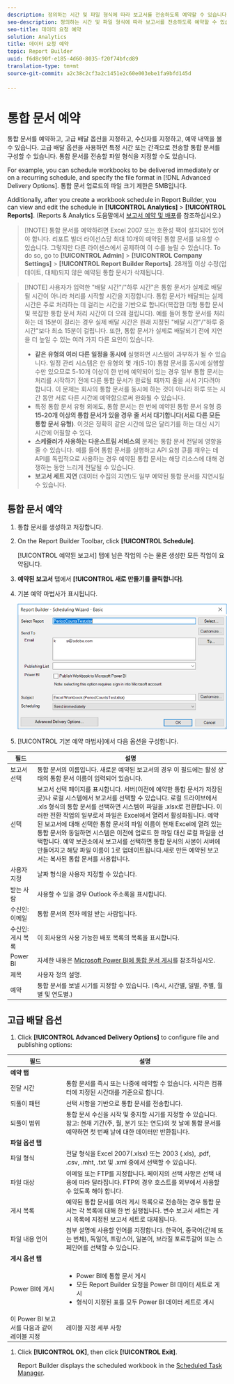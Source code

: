```yaml
---
description: 정의하는 시간 및 파일 형식에 따라 보고서를 전송하도록 예약할 수 있습니다.
seo-description: 정의하는 시간 및 파일 형식에 따라 보고서를 전송하도록 예약할 수 있습니다.
seo-title: 데이터 요청 예약
solution: Analytics
title: 데이터 요청 예약
topic: Report Builder
uuid: f6d8c90f-e185-4d60-8035-f20f74bfcd89
translation-type: tm+mt
source-git-commit: a2c38c2cf3a2c1451e2c60e003ebe1fa9bfd145d

---
```



# 통합 문서 예약

통합 문서를 예약하고, 고급 배달 옵션을 지정하고, 수신자를 지정하고, 예약 내역을 볼 수 있습니다. 고급 배달 옵션을 사용하면 특정 시간 또는 간격으로 전송할 통합 문서를 구성할 수 있습니다. 통합 문서를 전송할 파일 형식을 지정할 수도 있습니다.

For example, you can schedule workbooks to be delivered immediately or on a recurring schedule, and specify the file format in [!DNL Advanced Delivery Options]. 통합 문서 업로드의 파일 크기 제한은 5MB입니다.

Additionally, after you create a workbook schedule in Report Builder, you can view and edit the schedule in **[!UICONTROL Analytics]** &gt; **[!UICONTROL Reports]**. (Reports &amp; Analytics 도움말에서 [보고서 예약 및 배포](/help/analyze/reports-analytics/scheduling.md)를 참조하십시오.)

> [!NOTE] 통합 문서를 예약하려면 Excel 2007 또는 호환성 팩이 설치되어 있어야 합니다. 리포트 빌더 라이선스당 최대 10개의 예약된 통합 문서를 보유할 수 있습니다. 그렇지만 다른 라이센스에서 공제하여 이 수를 늘릴 수 있습니다. To do so, go to **[!UICONTROL Admin]** &gt; **[!UICONTROL Company Settings]** &gt; **[!UICONTROL Report Builder Reports]**. 28개월 이상 수정(업데이트, 대체)되지 않은 예약된 통합 문서가 삭제됩니다.

> [!NOTE] 사용자가 입력한 "배달 시간"/"하루 시간"은 통합 문서가 실제로 배달될 시간이 아니라 처리를 시작할 시간을 지정합니다. 통합 문서가 배달되는 실제 시간은 주로 처리하는 데 걸리는 시간을 기반으로 합니다(복잡한 대형 통합 문서 및 복잡한 통합 문서 처리 시간이 더 오래 걸립니다). 예를 들어 통합 문서를 처리하는 데 15분이 걸리는 경우 실제 배달 시간은 원래 지정된 "배달 시간"/"하루 중 시간"보다 최소 15분이 걸립니다.
>또한, 통합 문서가 실제로 배달되기 전에 지연을 더 높일 수 있는 여러 가지 다른 요인이 있습니다.
>
> * **같은 유형의 여러 다른 일정을 동시에** 실행하면 시스템이 과부하가 될 수 있습니다. 일정 관리 시스템은 한 유형의 몇 개(5-10) 통합 문서를 동시에 실행할 수만 있으므로 5-10개 이상이 한 번에 예약되어 있는 경우 일부 통합 문서는 처리를 시작하기 전에 다른 통합 문서가 완료될 때까지 줄을 서서 기다려야 합니다. 이 문제는 회사의 통합 문서를 동시에 하는 것이 아니라 하루 또는 시간 동안 서로 다른 시간에 예약함으로써 완화될 수 있습니다.
> * 특정 통합 문서 유형 외에도, 통합 문서는 한 번에 예약된 통합 문서 유형 중 **15-20개 이상의 통합 문서가 있을 경우 줄 서서 대기합니다(서로 다른 모든 통합 문서 유형)**. 이것은 정확히 같은 시간에 많은 달리기를 하는 대신 시기 시간에 어필할 수 있다.
> * **스케줄러가 사용하는 다운스트림 서비스의** 문제는 통합 문서 전달에 영향을 줄 수 있습니다. 예를 들어 통합 문서를 실행하고 API 요청 큐를 채우는 데 API를 독립적으로 사용하는 경우 예약된 통합 문서는 해당 리소스에 대해 경쟁하는 동안 느리게 전달될 수 있습니다.
> * **보고서 세트 지연** (데이터 수집의 지연)도 일부 예약된 통합 문서를 지연시킬 수 있습니다.


## 통합 문서 예약

1. 통합 문서를 생성하고 저장합니다.
1. On the Report Builder Toolbar, click **[!UICONTROL Schedule]**.

   [!UICONTROL 예약된 보고서] 탭에 남은 작업의 수는 물론 생성한 모든 작업이 요약됩니다.
1. **예약된 보고서** 탭에서 **[!UICONTROL 새로 만들기를 클릭합니다]**.
1. 기본 예약 마법사가 표시됩니다. 

   ![](assets/simple-schedule-wizard.png)

1. [!UICONTROL 기본 예약 마법사]에서 다음 옵션을 구성합니다. 

| 필드 | 설명 |
|--- |--- |
| 보고서 선택 | 통합 문서의 이름입니다. 새로운 예약된 보고서의 경우 이 필드에는 활성 상태의 통합 문서 이름이 입력되어 있습니다. |
| 선택 | 보고서 선택 페이지를 표시합니다. 서버(이전에 예약한 통합 문서가 저장된 곳)나 로컬 시스템에서 보고서를 선택할 수 있습니다. 로컬 드라이브에서 .xls 형식의 통합 문서를 선택하면 시스템이 파일을 .xlsx로 전환합니다. 이러한 전환 작업의 일부로서 파일은 Excel에서 열려서 활성화됩니다. 예약된 보고서에 대해 선택한 통합 문서의 파일 이름이 현재 Excel에 열려 있는 통합 문서와 동일하면 시스템은 이전에 업로드 한 파일 대신 로컬 파일을 선택합니다. 예약 보관소에서 보고서를 선택하면 통합 문서의 사본이 서버에 만들어지고 해당 파일 이름이 1로 업데이트됩니다.새로 만든 예약된 보고서는 복사된 통합 문서를 사용합니다. |
| 사용자 지정 | 날짜 형식을 사용자 지정할 수 있습니다. |
| 받는 사람 | 사용할 수 있을 경우 Outlook 주소록을 표시합니다. |
| 수신인: 이메일 | 통합 문서의 전자 메일 받는 사람입니다. |
| 수신인: 게시 목록 | 이 회사용의 사용 가능한 배포 목록의 목록을 표시합니다. |
| Power BI | 자세한 내용은 [Microsoft Power BI에 통합 문서 게시](/help/analyze/report-builder/c-publish-power-bi/integration-power-bi.md)를 참조하십시오. |
| 제목 | 사용자 정의 설명. |
| 예약 | 통합 문서를 보낼 시기를 지정할 수 있습니다. (즉시, 시간별, 일별, 주별, 월별 및 연도별.) |

## 고급 배달 옵션

1. Click **[!UICONTROL Advanced Delivery Options]** to configure file and publishing options:

| 필드 | 설명 |
|--- |--- |
| **예약 탭** |  |
| 전달 시간 | 통합 문서를 즉시 또는 나중에 예약할 수 있습니다. 시각은 컴퓨터에 지정된 시간대를 기준으로 합니다. |
| 되풀이 패턴 | 선택 사항을 기반으로 통합 문서를 전송합니다. |
| 되풀이 범위 | 통합 문서 수신을 시작 및 중지할 시기를 지정할 수 있습니다.   참고: 현재 기간(주, 월, 분기 또는 연도)의 첫 날에 통합 문서를 예약하면 첫 번째 날에 대한 데이터만 반환됩니다. |
| **파일 옵션 탭** |  |
| 파일 형식 | 전달 형식을 Excel 2007(.xlsx) 또는 2003 (.xls), .pdf, .csv, .mht, .txt 및 .xml 중에서 선택할 수 있습니다. |
| 파일 대상 | 이메일 또는 FTP를 지정합니다. 페이지의 선택 사항은 선택 내용에 따라 달라집니다. FTP의 경우 호스트를 외부에서 사용할 수 있도록 해야 합니다. |
| 게시 목록 | 예약된 통합 문서를 여러 게시 목록으로 전송하는 경우 통합 문서는 각 목록에 대해 한 번 실행됩니다. 변수 보고서 세트는 게시 목록에 지정된 보고서 세트로 대체됩니다. |
| 파일 내용 언어 | 첨부 설명에 사용할 언어를 지정합니다. 한국어, 중국어(간체 또는 번체), 독일어, 프랑스어, 일본어, 브라질 포르투갈어 또는 스페인어를 선택할 수 있습니다. |
| **게시 옵션 탭** |  |
| Power BI에 게시 | <ul><li>Power BI에 통합 문서 게시</li><li>모든 Report Builder 요청을 Power BI 데이터 세트로 게시</li><li>형식이 지정된 표를 모두 Power BI 데이터 세트로 게시</li></ul> |
| 이 Power BI 보고서를 다음과 같이 레이블 지정 | 레이블 지정 세부 사항 |

1. Click **[!UICONTROL OK]**, then click **[!UICONTROL Exit]**.

   Report Builder displays the scheduled workbook in the [Scheduled Task Manager](../../analyze/report-builder/r-arb-scheduled-reports.md#section_69306B8D833F4DF7BBFA53753B0E6C31).

